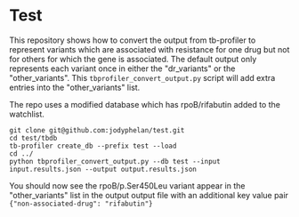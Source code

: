 # Test

This repository shows how to convert the output from tb-profiler to represent variants which are associated with resistance for one drug but not for others for which the gene is associated. The default output only represents each variant once in either the "dr_variants" or the "other_variants". This `tbprofiler_convert_output.py` script will add extra entries into the "other_variants" list.

The repo uses a modified database which has rpoB/rifabutin added to the watchlist.

```
git clone git@github.com:jodyphelan/test.git
cd test/tbdb
tb-profiler create_db --prefix test --load
cd ../
python tbprofiler_convert_output.py --db test --input input.results.json --output output.results.json
```

You should now see the rpoB/p.Ser450Leu variant appear in the "other_variants" list in the output output file with an additional key value pair `{"non-associated-drug": "rifabutin"}`
